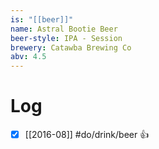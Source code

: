 ```yaml
---
is: "[[beer]]"
name: Astral Bootie Beer
beer-style: IPA - Session
brewery: Catawba Brewing Co
abv: 4.5
---
```

# Log
- [x] [[2016-08]] #do/drink/beer 👍
